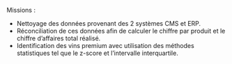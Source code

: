 Missions :


-   Nettoyage des données provenant des 2 systèmes CMS et ERP.
-   Réconciliation de ces données afin de calculer le chiffre par produit et le chiffre d’affaires total réalisé.
-   Identification des vins premium avec utilisation des méthodes statistiques tel que le z-score et l’intervalle interquartile.
